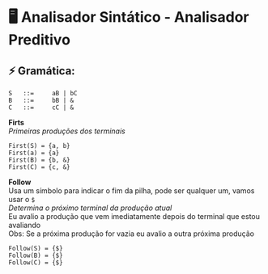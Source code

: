 # 🖥️ Analisador Sintático - Analisador Preditivo

## ⚡ Gramática:

    S   ::=     aB | bC
    B   ::=     bB | &
    C   ::=     cC | &

**Firts**<br>
_Primeiras produções dos terminais_<br>

    First(S) = {a, b}
    First(a) = {a}
    First(B) = {b, &}
    First(C) = {c, &}

**Follow**<br>
Usa um símbolo para indicar o fim da pilha, pode ser qualquer um, vamos usar o `$`<br>
_Determina o próximo terminal da produção atual_<br>
Eu avalio a produção que vem imediatamente depois do terminal que estou avaliando<br>
Obs: Se a próxima produção for vazia eu avalio a outra próxima produção

    Follow(S) = {$}
    Follow(B) = {$}
    Follow(C) = {$}